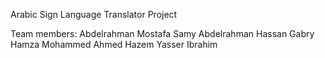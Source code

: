 Arabic Sign Language Translator Project

Team members:
Abdelrahman Mostafa Samy
Abdelrahman Hassan Gabry
Hamza Mohammed Ahmed
Hazem Yasser Ibrahim
